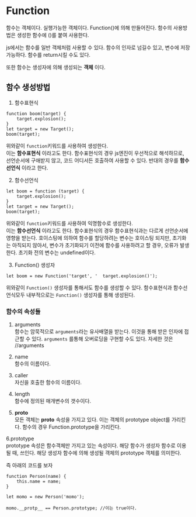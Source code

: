# Function

함수는 객체이다. 실행가능한 객체이다. Function()에 의해 만들어진다.
함수의 사용방법은 생성한 함수에 ()를 붙여 사용한다.

js에서는 함수를 일반 객체처럼 사용할 수 있다.
함수의 인자로 넘길수 있고, 변수에 저장가능하다.
함수를 return시킬 수도 있다.

또한 함수는 생성자에 의해 생성되는 **객체** 이다.


## 함수 생성방법
1. 함수표현식
```
function boom(target) {
    target.explosion();
}
let target = new Target();
boom(target);
```
위와같이 ```function```키워드를 사용하여 생성한다. <br>
이는 **함수표현식** 이라고도 한다. 함수표현식의 경우 js엔진이 우선적으로 해석하므로, 선언순서에 구애받지 않고, 코드 어디서든 호출하여 사용할 수 있다.
반대의 경우를 **함수선언식** 이라고 한다.

2. 함수선언식
```
let boom = function (target) {
    target.explosion();
}
let target = new Target();
boom(target);
```
위와같이 ```function```키워드를 사용하여 익명함수로 생성한다. <br>
이는 **함수선언식** 이라고도 한다. 함수표현식의 경우 함수표현식과는 다르게 선언순서에 영향을 받는다. 호이스팅에 의하여 함수를 할당하려는 변수는 호이스팅 되지만, 초기화는 아직되지 않아서, 변수가 초기화되기 이전에 함수를 사용하려고 할 경우, 오류가 발생한다. 초기화 전의 변수는 undefined이다.

3. Function() 생성자
```
let boom = new Function('target', '  target.explosion()');
```
위와같이 ```Function()``` 생성자를 통해서도 함수를 생성할 수 있다.
함수표현식과 함수선언식모두 내부적으로는 ```Function()``` 생성자를 통해 생성된다.

### 함수의 속성들

1. arguments <br>
함수는 암묵적으로 ```arguments```라는 유사배열을 받는다.
이것을 통해 받은 인자에 접근할 수 있다.
```arguments``` 를통해 오버로딩을 구현할 수도 있다.
자세한 것은 //arguments

2. name <br>
함수의 이름이다.

3. caller  <br>
자신을 호출한 함수의 이름이다.

4. length <br>
함수에 정의된 매개변수의 갯수이다.

5. __proto__ <br>
모든 객체는 __proto__ 속성을 가지고 있다.
이는 객체의 prototype object를 가리킨다.
함수의 경우 Function.prototype을 가리킨다.

6.prototype <br>
prototype 속성은 함수객체만 가지고 있는 속성이다.
해당 함수가 생성자 함수로 이용될 때, 쓰인다.
해당 생성자 함수에 의해 생성될 객체의 prototype 객체를 의미한다.

즉 아래의 코드를 보자
```
function Person(name) {
    this.name = name;
}

let momo = new Person('momo');

momo.__protp__ == Person.prototype; //이는 true이다.
```

